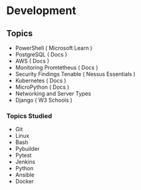 # Development

## Topics
- PowerShell ( Microsoft Learn )
- PostgreSQL ( Docs )
- AWS ( Docs )
- Monitoring Promtetheus ( Docs )
- Security Findings Tenable ( Nessus Essentials )
- Kubernetes ( Docs )
- MicroPython ( Docs )
- Networking and Server Types
- Django ( W3 Schools )

### Topics Studied
- Git
- Linux
- Bash
- Pybuilder
- Pytest
- Jenkins
- Python
- Ansible
- Docker